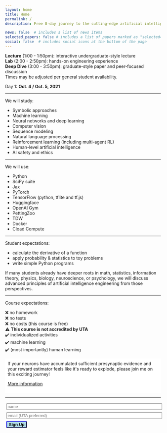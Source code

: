 ```yaml
---
layout: home
title: Home
permalink: /
description: Free 8-day journey to the cutting-edge artificial intelligence theory and technique.

news: false  # includes a list of news items
selected_papers: false # includes a list of papers marked as "selected={true}"
social: false  # includes social icons at the bottom of the page
---
```


<p style="background-color: dark-grey">
<b>Lecture</b> (1:00 - 1:50pm): interactive undergraduate-style lecture<br> 
<b>Lab</b> (2:00 - 2:50pm): hands-on engineering experience<br>
<b>Deep Dive</b> (3:00 - 3:50pm): graduate-style paper and peer-focused discussion<br>
Times may be adjusted per general student availability.
</p>

Day 1: <b>Oct. 4 / Oct. 5, 2021</b>

---

We will study:
<ul>
    <li>Symbolic approaches</li>
    <li>Machine learning</li>
    <li>Neural networks and deep learning</li>
    <li>Computer vision</li>
    <li>Sequence modeling</li>
    <li>Natural language processing</li>
    <li>Reinforcement learning (including multi-agent RL)</li>
    <li>Human-level artificial intelligence</li>
    <li>AI safety and ethics</li>
</ul>

---

We will use:
<ul>
    <li>Python</li>
    <li>SciPy suite</li>
    <li>Jax</li>
    <li>PyTorch</li>
    <li>TensorFlow (python, tflite and tf.js)</li>
    <li>Huggingface</li>
    <li>OpenAI Gym</li>
    <li>PettingZoo</li>
    <li>TDW</li>
    <li>Docker</li>
    <li>Cload Compute</li>
</ul>

---

Student expectations:
<ul>
<li>calculate the derivative of a function</li>
<li>apply probability & statistics to toy problems</li>
<li>write simple Python programs</li>
</ul>

If many students already have deeper roots in math, statistics, information theory, physics, biology, neuroscience, or psychology, we will discuss advanced principles of artificial intelligence engineering from those perspectives.

---

Course expectations:

 ❌ no homework <br>
 ❌ no tests <br>
 ❌ no costs (this course is free) <br>
 ⚠️ <b>This course is not accredited by UTA</b><br>
 ✔️ individualized activities <br>
 ✔️ machine learning <br>
 ✔️ (most importantly) human learning <br>

<div style="background-color: white; padding: 6pt;">
If your neurons have accumulated sufficient presynaptic evidence and your reward estimator feels like it's ready to explode, please join me on this exciting journey!

[More information](https://jacobfv.github.io/Artificial-Intelligence-Principle-and-Practice/details)
</div>

---

<form id="signup">
    <div id="beforeSignup">
        <input type="hidden" name="accessKey" value="0d04c522-1740-4f6c-aa50-ecc292a089bc">
        <input type="text" style="width: 100%; margin: 3pt;" name="name" placeholder="name" > <br>
        <input type="text" style="width: 100%; margin: 3pt;" name="email" placeholder="email (UTA preferred)"> <br>
        <input type="submit" value="Sign Up" class="highlightButton" style="font-weight: 800; border-color: darkblue; background-color: lightblue; margin: 3pt;" />
        <!-- If we receive data in this field submission will be ignored -->
        <input type="text" name="honeypot" style="display: none;">
    </div>
    <div id="afterSignup" style="max-height: 0; opacity: 0">
        <p id="welcomeMessage">I look foreward to seeing you!</p>
    </div>
</form>
<script>
$('#signup').submit(function(e){
    e.preventDefault();
    $.ajax({
        url: 'https://api.staticforms.xyz/submit',
        type: 'post',
        data:$('#signup').serialize(),
        success:function(){
            // form submitted successfully
            $("#beforeSignup").animate({
                "max-height": 0,
                opacity: 0
            }, 1000);
            $("#afterSignup").animate({
                "max-height": 10000,
                opacity: 1
            }, 1000);
        }
    });
});
</script>
